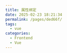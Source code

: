 ```yaml
---
title: 属性绑定
date: 2025-02-23 18:21:34
permalink: /pages/ded66f/
tags:
  - vue
categories:
  - Frontend
  - Vue
---
```

